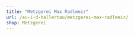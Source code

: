 ```yaml
---
title: "Metzgerei Max Radlmeir"
url: /au-i-d-hallertau/metzgerei-max-radlmeir/
shop: Metzgerei
---
```

